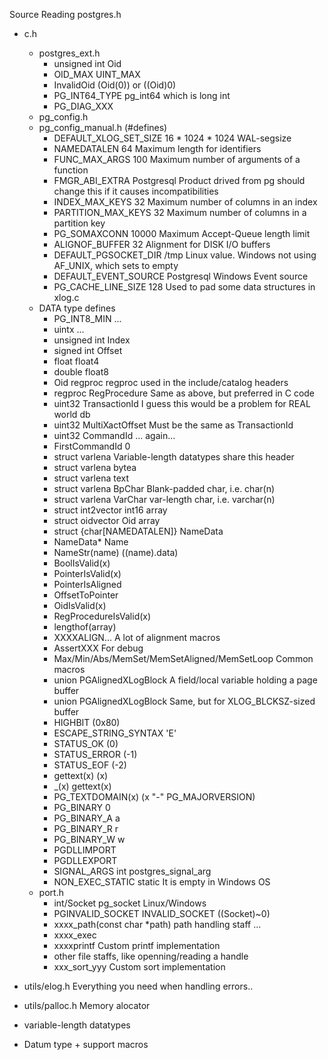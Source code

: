 Source Reading
postgres.h
- c.h
  - postgres_ext.h
    - unsigned int            Oid
    - OID_MAX                 UINT_MAX
    - InvalidOid              (Oid(0)) or ((Oid)0)
    - PG_INT64_TYPE           pg_int64          which is long int
    - PG_DIAG_XXX
  - pg_config.h
  - pg_config_manual.h (#defines)
    - DEFAULT_XLOG_SET_SIZE   16 * 1024 * 1024  WAL-segsize
    - NAMEDATALEN             64                Maximum length for identifiers
    - FUNC_MAX_ARGS           100               Maximum number of arguments of a function
    - FMGR_ABI_EXTRA          Postgresql        Product drived from pg should change this if it causes incompatibilities
    - INDEX_MAX_KEYS          32                Maximum number of columns in an index
    - PARTITION_MAX_KEYS      32                Maximum number of columns in a partition key
    - PG_SOMAXCONN            10000             Maximum Accept-Queue length limit
    - ALIGNOF_BUFFER          32                Alignment for DISK I/O buffers
    - DEFAULT_PGSOCKET_DIR    /tmp              Linux value. Windows not using AF_UNIX, which sets to empty
    - DEFAULT_EVENT_SOURCE    Postgresql        Windows Event source
    - PG_CACHE_LINE_SIZE      128               Used to pad some data structures in xlog.c
  - DATA type defines
    - PG_INT8_MIN ...
    - uintx ...
    - unsigned int            Index
    - signed int              Offset
    - float                   float4
    - double                  float8
    - Oid                     regproc           regproc used in the include/catalog headers
    - regproc                 RegProcedure      Same as above, but preferred in C code
    - uint32                  TransactionId     I guess this would be a problem for REAL world db
    - uint32                  MultiXactOffset   Must be the same as TransactionId
    - uint32                  CommandId         ... again...
    - FirstCommandId          0
    - struct varlena          Variable-length datatypes share this header
    - struct varlena          bytea
    - struct varlena          text
    - struct varlena          BpChar            Blank-padded char, i.e. char(n)
    - struct varlena          VarChar           var-length char, i.e. varchar(n)
    - struct int2vector       int16 array
    - struct oidvector        Oid array
    - struct {char[NAMEDATALEN]} NameData
    - NameData*               Name
    - NameStr(name)           ((name).data)
    - BoolIsValid(x)
    - PointerIsValid(x)
    - PointerIsAligned
    - OffsetToPointer
    - OidIsValid(x)
    - RegProcedureIsValid(x)
    - lengthof(array)
    - XXXXALIGN...          A lot of alignment macros
    - AssertXXX             For debug
    - Max/Min/Abs/MemSet/MemSetAligned/MemSetLoop   Common macros
    - union PGAlignedXLogBlock    A field/local variable holding a page buffer
    - union PGAlignedXLogBlock    Same, but for XLOG_BLCKSZ-sized buffer
    - HIGHBIT               (0x80)
    - ESCAPE_STRING_SYNTAX  'E'
    - STATUS_OK             (0)
    - STATUS_ERROR          (-1)
    - STATUS_EOF            (-2)
    - gettext(x)            (x)
    - _(x)                  gettext(x)
    - PG_TEXTDOMAIN(x)      (x "-" PG_MAJORVERSION)
    - PG_BINARY             0
    - PG_BINARY_A           a
    - PG_BINARY_R           r
    - PG_BINARY_W           w
    - PGDLLIMPORT
    - PGDLLEXPORT
    - SIGNAL_ARGS           int postgres_signal_arg
    - NON_EXEC_STATIC       static             It is empty in Windows OS
  - port.h
    - int/Socket            pg_socket           Linux/Windows
    - PGINVALID_SOCKET      INVALID_SOCKET      ((Socket)~0)
    - xxxx_path(const char *path)               path handling staff ...
    - xxxx_exec
    - xxxxprintf            Custom printf implementation
    - other file staffs, like openning/reading a handle
    - xxx_sort_yyy          Custom sort implementation
- utils/elog.h              Everything you need when handling errors..
- utils/palloc.h            Memory alocator
  
- variable-length datatypes
- Datum type + support macros

